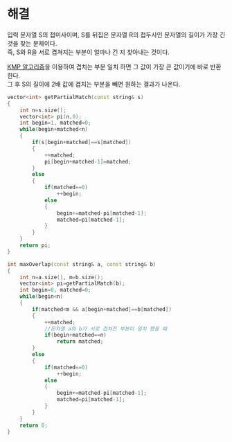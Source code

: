 # 해결 
입력 문자열 S의 접미사이며, S를 뒤집은 문자열 R의 접두사인 문자열의 길이가 가장 긴 것을 찾는 문제이다.  
즉, S와 R을 서로 겹쳐지는 부분이 얼마나 긴 지 찾아내는 것이다. 

[KMP 알고리즘](https://bowbowbow.tistory.com/6)을 이용하여 겹치는 부분 일치 하면 그 값이 가장 큰 값이기에 바로 반환한다.  
그 후 S의 길이에 2배 값에 겹치는 부분을 빼면 원하는 결과가 나온다.  
```c++
vector<int> getPartialMatch(const string& s)
{
    int n=s.size();
    vector<int> pi(n,0);
    int begin=1, matched=0;
    while(begin+matched<n)
    {
        if(s[begin+matched]==s[matched])
        {
            ++matched;
            pi[begin+matched-1]=matched;
        }
        else
        {
            if(matched==0)
                ++begin;
            else
            {
                begin+=matched-pi[matched-1];
                matched=pi[matched-1];
            }
        }
    }
    return pi;
}

int maxOverlap(const string& a, const string& b)
{
    int n=a.size(), m=b.size();
    vector<int> pi=getPartialMatch(b);
    int begin=0, matched=0;
    while(begin<n)
    {
        if(matched<m && a[begin+matched]==b[matched])
        {
            ++matched;
            //문자열 a와 b가 서로 겹쳐진 부분이 일치 했을 때 
            if(begin+matched==n)
                return matched;
        }
        else
        {
            if(matched==0)
                ++begin;
            else
            {
                begin+=matched-pi[matched-1];
                matched=pi[matched-1];
            }
        }
    }
    return 0;
}
```
